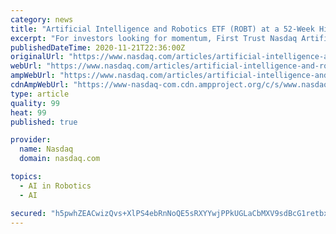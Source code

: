 ```yaml
---
category: news
title: "Artificial Intelligence and Robotics ETF (ROBT) at a 52-Week High"
excerpt: "For investors looking for momentum, First Trust Nasdaq Artificial Intelligence and Robotics ETF ROBT is probably a suitable pick. The fund just hit a 52-week high and is up 96.8% from its 52-week low price of $22."
publishedDateTime: 2020-11-21T22:36:00Z
originalUrl: "https://www.nasdaq.com/articles/artificial-intelligence-and-robotics-etf-robt-at-a-52-week-high-2020-11-21"
webUrl: "https://www.nasdaq.com/articles/artificial-intelligence-and-robotics-etf-robt-at-a-52-week-high-2020-11-21"
ampWebUrl: "https://www.nasdaq.com/articles/artificial-intelligence-and-robotics-etf-robt-at-a-52-week-high-2020-11-21?amp"
cdnAmpWebUrl: "https://www-nasdaq-com.cdn.ampproject.org/c/s/www.nasdaq.com/articles/artificial-intelligence-and-robotics-etf-robt-at-a-52-week-high-2020-11-21?amp"
type: article
quality: 99
heat: 99
published: true

provider:
  name: Nasdaq
  domain: nasdaq.com

topics:
  - AI in Robotics
  - AI

secured: "h5pwhZEACwizQvs+XlPS4ebRnNoQE5sRXYYwjPPkUGLaCbMXV9sdBcG1retbx39ijy/1AYQ6hP+y17bWD/jQ/GU309KGFaIyj/zFgdp82x0IrcOMkblFeEQnGKMGPQu35vq5HeJxW1j453SUboK0Q12eIpAGh1MIk0SJxnFgFy43UlAWeaypR8H+6uQVZUf8E7PPdne8BdBvuoJ08yzu7DweANbt1UnM+PANgn7XQizGTY5z+1pT3iNpLhcvaxbwXKvRTaICGq7rSH34HIQ2moZyfUrG2nc8CrtMLZOX7+dPKOJhwY9ZyM6PYzsRVPE1s3zs3ojV3DNllfDRZd92HJh7uofzAoHcxUe+nygDHLY=;ecFSjqN846rNW3DDyP6DLQ=="
---
```


